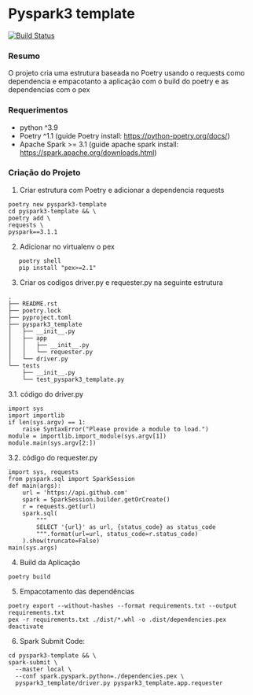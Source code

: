 # Pyspark3 template

[![Build Status](https://travis-ci.org/joemccann/dillinger.svg?branch=master)](https://travis-ci.org/joemccann/dillinger)

### Resumo
O projeto cria uma estrutura baseada no Poetry usando o requests como dependencia e empacotanto a aplicação com o build do poetry e as dependencias com o pex

### Requerimentos
 - python ^3.9
 - Poetry ^1.1 (guide Poetry install: https://python-poetry.org/docs/)
 - Apache Spark >= 3.1 (guide apache spark install: https://spark.apache.org/downloads.html)

### Criação do Projeto
 1. Criar estrutura com Poetry e adicionar a dependencia requests
```
poetry new pyspark3-template
cd pyspark3-template && \
poetry add \
requests \
pyspark==3.1.1
```
 2. Adicionar no virtualenv o pex
```
   poetry shell
   pip install "pex>=2.1"
```
 3. Criar os codigos driver.py e requester.py na seguinte estrutura
```
.
├── README.rst
├── poetry.lock
├── pyproject.toml
├── pyspark3_template
│   ├── __init__.py
│   ├── app
│   │   ├── __init__.py
│   │   └── requester.py
│   └── driver.py
└── tests
    ├── __init__.py
    └── test_pyspark3_template.py
```
   3.1. código do driver.py
```
import sys
import importlib
if len(sys.argv) == 1:
    raise SyntaxError("Please provide a module to load.")
module = importlib.import_module(sys.argv[1])
module.main(sys.argv[2:])
```
   3.2. código do requester.py
```
import sys, requests
from pyspark.sql import SparkSession
def main(args):
    url = 'https://api.github.com'
    spark = SparkSession.builder.getOrCreate()
    r = requests.get(url)
    spark.sql(
        """
        SELECT '{url}' as url, {status_code} as status_code
        """.format(url=url, status_code=r.status_code)
    ).show(truncate=False)
main(sys.args)
```
 4. Build da Aplicação
```
poetry build
```
 5. Empacotamento das dependências
```
poetry export --without-hashes --format requirements.txt --output requirements.txt
pex -r requirements.txt ./dist/*.whl -o .dist/dependencies.pex
deactivate
```
 6. Spark Submit Code:
```
cd pyspark3-template && \
spark-submit \
  --master local \
  --conf spark.pyspark.python=./dependencies.pex \
  pyspark3_template/driver.py pyspark3_template.app.requester
```
